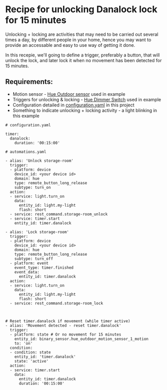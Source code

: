 # Recipe for unlocking Danalock lock for 15 minutes

Unlocking + locking are activities that may need to be carried out several times a day, by different people in your home, hence you may want to provide an accessable and easy to use way of getting it done.

In this recepie, we'll going to define a trigger, preferably a button, that will unlock the lock, and later lock it when no movement has been detected for 15 minutes.

## Requirements:
- Motion sensor - [Hue Outdoor sensor](https://www.philips-hue.com/en-us/p/hue-outdoor-sensor/046677541736) used in example 
- Triggers for unlocking & locking - [Hue Dimmer Switch](https://www.philips-hue.com/en-us/p/hue-dimmer-switch/046677473372) used in example
- Configuration detailed in [configuration.yaml](configuration.yaml) in this project
- Something to indicate unlocking + locking activity - a light blinking in this example


```
# configuration.yaml

timer:
  danalock:
    duration: '00:15:00'
```

```
# automations.yaml

- alias: 'Unlock storage-room'
  trigger:
  - platform: device
    device_id: <your device id>
    domain: hue
    type: remote_button_long_release
    subtype: turn_on
  action:
  - service: light.turn_on
    data:
      entity_id: light.my-light
      flash: short
  - service: rest_command.storage-room_unlock
  - service: timer.start
    entity_id: timer.danalock

- alias: 'Lock storage-room'
  trigger:
  - platform: device
    device_id: <your device id>
    domain: hue
    type: remote_button_long_release
    subtype: turn_off
  - platform: event
    event_type: timer.finished
    event_data:
      entity_id: timer.danalock
  action:
  - service: light.turn_on
    data:
      entity_id: light.my-light
      flash: short
  - service: rest_command.storage-room_lock



# Reset timer.danalock if movement (while timer active)
- alias: 'Movement detected - reset timer.danalock'
  trigger:
  - platform: state # Or no movement for 15 minutes
    entity_id: binary_sensor.hue_outdoor_motion_sensor_1_motion
    to: 'on'
  condition:
  - condition: state
    entity_id: 'timer.danalock'
    state: 'active'
  action:
  - service: timer.start
    data:
      entity_id: timer.danalock
      duration: '00:15:00'